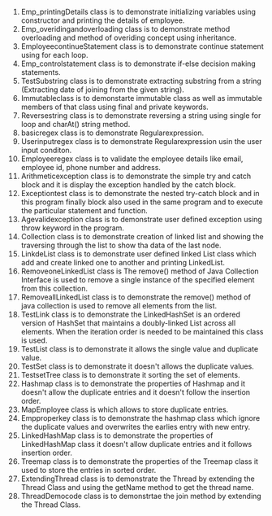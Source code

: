 1. Emp_printingDetails class is to demonstrate initializing variables using constructor and printing the details of employee.
2. Emp_overidingandoverloading class is to demonstrate method overloading and method of overiding concept using inheritance.
3. EmployeecontinueStatement class is to demonstrate continue statement using for each loop.
4. Emp_controlstatement class is to demonstrate if-else decision making statements.
5. TestSubstring class is to demonstrate extracting substring from a string (Extracting date of joining from the given string).
6. Immutableclass is to demonstarte immutable class as well as immutable members of that class using final and private keywords.
7. Reversestring class is to demonstrate reversing a string using single for loop and charAt() string method.
8. basicregex class is to demonstrate Regularexpression.
9. Userinputregex class is to demonstrate Regularexpression usin the user input conditon.
10. Employeeregex class is to validate the employee details like email, employee id, phone number and address.
11. Arithmeticexception class is to demonstrate the simple try and catch block and it is display the exception handled by the catch block.
12. Exceptiontest class is to demonstrate the nested try-catch block and in this program finally block also used in the same program and to execute the particular statement and function.
13. Agevalidexception class is to demonstrate user defined exception using throw keyword in the program.
14. Collection class is to demonstrate creation of linked list and showing the traversing through the list to show tha data of the last node.
15. LinkdeList class is to demonstrate user defined linked List class which add and create linked one to another and printing LinkedList.
16. RemoveoneLinkedList class is The remove() method of Java Collection Interface is used to remove a single instance of the specified element from this collection.
17. RemoveallLinkedList class is to demonstrate the remove() method of java collection is used to remove all elements from the list.
18. TestLink class is to demonstrate the LinkedHashSet is an ordered version of HashSet that maintains a doubly-linked List across all elements. When the iteration order is needed to be maintained this class is used.
19. TestList class is to demonstrate it allows the single value and duplicate value.
20. TestSet class is to demonstrate it doesn't allows the duplicate values. 
21. TestsetTree class is to demonstrate it sorting the set of elements.
22. Hashmap class is to demonstrate the properties of Hashmap and it doesn't allow the duplicate entries and it doesn't follow the insertion order.
23. MapEmployee class is which allows to store duplicate entries.
24. Empproperkey class is to demonstrate the hashmap class which ignore the duplicate values and overwrites the earlies entry with new entry.
25. LinkedHashMap class is to demonstrate the properties of LinkedHashMap class it doesn't allow duplicate entries and it follows insertion order.
26. Treemap class is to demonstrate the properties of the Treemap class it used to store the entries in sorted order.
27. ExtendingThread class is to demonstrate the Thread by extending the Thread Class and using the getName method to get the thread name.
28. ThreadDemocode class is to demonstrtae the join method by extending the Thread Class.


